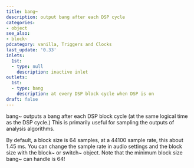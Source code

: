 ```yaml
---
title: bang~
description: output bang after each DSP cycle
categories:
- object
see_also:
- block~
pdcategory: vanilla, Triggers and Clocks
last_update: '0.33'
inlets:
  1st:
  - type: null
    description: inactive inlet
outlets:
  1st:
  - type: bang
    description: at every DSP block cycle when DSP is on
draft: false
---
```

bang~ outputs a bang after each DSP block cycle (at the same logical time as the DSP cycle.) This is primarily useful for sampling the outputs of analysis algorithms.

By default, a block size is 64 samples, at a 44100 sample rate, this about 1.45 ms. You can change the sample rate in audio settings and the block size with the block~ or switch~ object. Note that the minimum block size bang~ can handle is 64!
